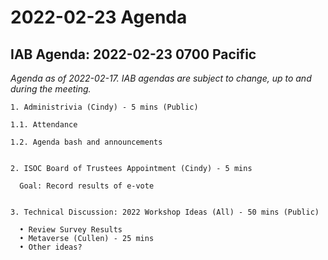 




2022-02-23 Agenda
=================





IAB Agenda: 2022-02-23 0700 Pacific
-----------------------------------


*Agenda as of 2022-02-17. IAB agendas are subject to change, up to and during the meeting.*




```
1. Administrivia (Cindy) - 5 mins (Public)

1.1. Attendance

1.2. Agenda bash and announcements 


2. ISOC Board of Trustees Appointment (Cindy) - 5 mins

  Goal: Record results of e-vote


3. Technical Discussion: 2022 Workshop Ideas (All) - 50 mins (Public)

  • Review Survey Results
  • Metaverse (Cullen) - 25 mins
  • Other ideas?


```








